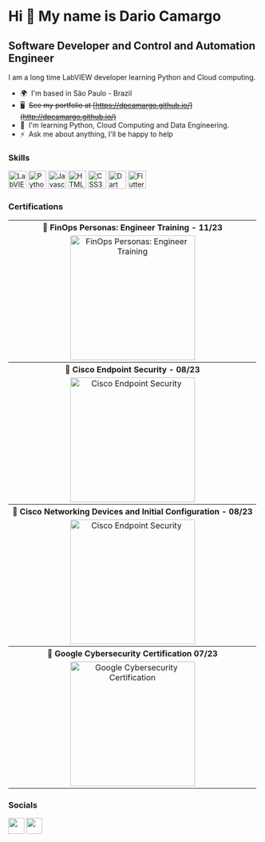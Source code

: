 Hi 👋 My name is Dario Camargo
==============================

Software Developer and Control and Automation Engineer
-------------------------------

I am a long time LabVIEW developer learning Python and Cloud computing.

* 🌍  I'm based in São Paulo - Brazil
* 🖥️  ~~See my portfolio at [https://dpcamargo.github.io/](http://dpcamargo.github.io/)~~
* 🧠  I'm learning Python, Cloud Computing and Data Engineering.
* ⚡  Ask me about anything, I'll be happy to help

### Skills

<p align="left">
  <a href="https://www.ni.com/" target="_blank" rel="noreferrer"><img src="https://cdn.worldvectorlogo.com/logos/national-instruments-labview.svg" width="36" height="36" alt="LabVIEW" /></a>  
  <a href="https://www.python.org/" target="_blank" rel="noreferrer"><img src="https://raw.githubusercontent.com/danielcranney/readme-generator/main/public/icons/skills/python-colored.svg" width="36" height="36" alt="Python" /></a>
  <a href="https://developer.mozilla.org/en-US/docs/Web/JavaScript" target="_blank" rel="noreferrer"><img src="https://raw.githubusercontent.com/danielcranney/readme-generator/main/public/icons/skills/javascript-colored.svg" width="36" height="36" alt="Javascript" /></a>
  <a href="https://developer.mozilla.org/en-US/docs/Glossary/HTML5" target="_blank" rel="noreferrer"><img src="https://raw.githubusercontent.com/danielcranney/readme-generator/main/public/icons/skills/html5-colored.svg" width="36" height="36" alt="HTML5" /></a>
  <a href="https://www.w3.org/TR/CSS/#css" target="_blank" rel="noreferrer"><img src="https://raw.githubusercontent.com/danielcranney/readme-generator/main/public/icons/skills/css3-colored.svg" width="36" height="36" alt="CSS3" /></a>
  <a href="https://dart.dev/" target="_blank" rel="noreferrer"><img src="https://raw.githubusercontent.com/danielcranney/readme-generator/main/public/icons/skills/dart-colored.svg" width="36" height="36" alt="Dart" /></a>
  <a href="https://flutter.dev/" target="_blank" rel="noreferrer"><img src="https://raw.githubusercontent.com/danielcranney/readme-generator/main/public/icons/skills/flutter-colored.svg" width="36" height="36" alt="Flutter" /></a>
</p>

### Certifications

<p align="left"><table>
<!-- FinOps Personas: Engineer Training -->
      <th colspan="2">🏅 FinOps Personas: Engineer Training - 11/23</th>
      <tr align=center>
          <td>    
              <a href="https://www.credly.com/badges/f8ea8fe2-68b1-4f37-95ae-0c79af95e305/public_url" target="_blank" rel="noreferrer"><img src="https://images.credly.com/size/340x340/images/ee16463d-f176-411d-922a-e974984db043/image.png" width="250" height="250" alt="FinOps Personas: Engineer Training" /></a>
          </td>
      </tr>
  <!-- Cisco Endpoint Security -->
    <th colspan="2">🏅 Cisco Endpoint Security - 08/23</th>
    <tr align=center>
        <td>    
            <a href="https://www.credly.com/badges/c1bc6b41-df59-44b0-b744-aeba1558880c/public_url" target="_blank" rel="noreferrer"><img src="https://images.credly.com/size/340x340/images/0ca5f542-fb5e-4a22-9b7a-c1a1ce4c3db7/EndpointSecurity.png" width="250" height="250" alt="Cisco Endpoint Security" /></a>
        </td>
    </tr>
  <!-- Cisco Networking Devices and Initial Configuration -->
    <th colspan="2">🏅 Cisco Networking Devices and Initial Configuration - 08/23</th>
    <tr align=center>
        <td>    
            <a href="https://www.credly.com/badges/1a310177-0596-444d-a24c-6373d1e7c947/public_url" target="_blank" rel="noreferrer"><img src="https://images.credly.com/size/340x340/images/88316fe8-5651-4e61-a6be-5be1558f049e/image.png" width="250" height="250" alt="Cisco Endpoint Security" /></a>
        </td>
    </tr>
<!-- Google Cybersecurity -->
      <th colspan="2">🏅 Google Cybersecurity Certification 07/23</th>
      <tr align=center>
          <td>    
              <a href="https://www.credly.com/badges/55a048f4-0fa8-4bce-86f7-801653a28802/public_url" target="_blank" rel="noreferrer"><img src="https://images.credly.com/size/340x340/images/0bf0f2da-a699-4c82-82e2-56dcf1f2e1c7/image.png" width="250" height="250" alt="Google Cybersecurity Certification" /></a>
          </td>
      </tr>

</p></table>


### Socials

<p align="left">
  <a href="https://www.github.com/dpcamargo" target="_blank" rel="noreferrer"><img src="https://raw.githubusercontent.com/danielcranney/readme-generator/main/public/icons/socials/github.svg" width="32" height="32" /></a> <a href="https://www.linkedin.com/in/dpcamargo" target="_blank" rel="noreferrer"><img src="https://raw.githubusercontent.com/danielcranney/readme-generator/main/public/icons/socials/linkedin.svg" width="32" height="32" /></a>
</p>
